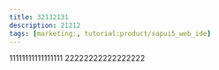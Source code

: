 ```yaml
---
title: 32132131
description: 21212
tags: [marketing:, tutorial:product/sapui5_web_ide]
---
```

11111111111111111
22222222222222222
